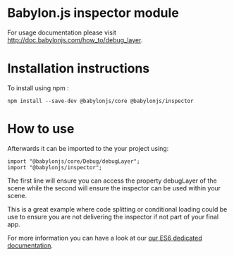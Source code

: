 Babylon.js inspector module
=====================

For usage documentation please visit http://doc.babylonjs.com/how_to/debug_layer.

# Installation instructions

To install using npm :

```
npm install --save-dev @babylonjs/core @babylonjs/inspector
```

# How to use

Afterwards it can be imported to the your project using:

```
import "@babylonjs/core/Debug/debugLayer";
import "@babylonjs/inspector";
```

The first line will ensure you can access the property debugLayer of the scene while the second will ensure the inspector can be used within your scene.

This is a great example where code splitting or conditional loading could be use to ensure you are not delivering the inspector if not part of your final app.

For more information you can have a look at our [our ES6 dedicated documentation](https://doc.babylonjs.com/features/es6_support).
